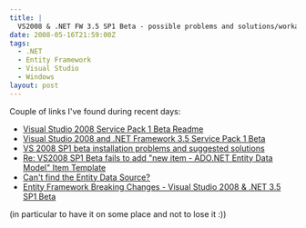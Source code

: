 ```yaml
---
title: |
  VS2008 & .NET FW 3.5 SP1 Beta - possible problems and solutions/workarounds (mainly focused on Entity Framework, but not only)
date: 2008-05-16T21:59:00Z
tags:
  - .NET
  - Entity Framework
  - Visual Studio
  - Windows
layout: post
---
```

Couple of links I've found during recent days:

* [Visual Studio 2008 Service Pack 1 Beta Readme][1]
* [Visual Studio 2008 and .NET Framework 3.5 Service Pack 1 Beta][2]
* [VS 2008 SP1 beta installation problems and suggested solutions][3]
* [Re: VS2008 SP1 Beta fails to add "new item - ADO.NET Entity Data Model" Item Template][4]
* [Can't find the Entity Data Source?][5]
* [Entity Framework Breaking Changes - Visual Studio 2008 & .NET 3.5 SP1 Beta][6]

(in particular to have it on some place and not to lose it :))

[1]: http://download.microsoft.com/download/8/F/D/8FD2A9F0-C3D4-4B0A-80AF-88D738DCDDF4/VSReadme.htm
[2]: http://weblogs.asp.net/scottgu/archive/2008/05/12/visual-studio-2008-and-net-framework-3-5-service-pack-1-beta.aspx
[3]: http://forums.microsoft.com/MSDN/ShowPost.aspx?PostID=3356057&SiteID=1
[4]: http://forums.microsoft.com/MSDN/ShowPost.aspx?PostID=3347714&SiteID=1
[5]: http://blogs.msdn.com/adonet/archive/2008/05/14/can-t-find-the-entity-data-source.aspx
[6]: http://blogs.msdn.com/adonet/pages/entity-framework-breaking-changes-visual-studio-2008-net-3-5-sp1-beta.aspx